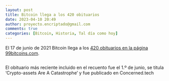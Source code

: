 ```yaml
---
layout: post
title: Bitcoin llega a los 420 obituarios
date: 2023-04-10 20:49
author: proyecto.encriptado@gmail.com
comments: true
categories: [Bitcoin, Historia, Tal día como hoy]
---
```

<!-- wp:paragraph {"style":{"elements":{"link":{"color":{"text":"#0745e3"}}}}} -->
<p class="has-link-color">El 17 de junio de 2021 Bitcoin llega a los <a href="https://99bitcoins.com/bitcoin-obituaries/">420 obituarios en la página 99bitcoins.com</a>.</p>
<!-- /wp:paragraph -->

<!-- wp:image {"id":673,"sizeSlug":"full","linkDestination":"none"} -->
<figure class="wp-block-image size-full"><img src="https://proyectobitcoin.com/wp-content/uploads/2023/04/17-de-junio-1.png" alt="" class="wp-image-673"/></figure>
<!-- /wp:image -->

<!-- wp:paragraph -->
<p>El obituario más reciente incluido en el recuento fue el 1.º de junio, se titula ‘Crypto-assets Are A Catastrophe’ y fue publicado en Concerned.tech</p>
<!-- /wp:paragraph -->
